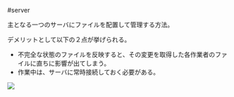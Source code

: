 #server 

主となる一つのサーバにファイルを配置して管理する方法。

デメリットとして以下の２点が挙げられる。
- 不完全な状態のファイルを反映すると、その変更を取得した各作業者のファイルに直ちに影響が出てしまう。
- 作業中は、サーバに常時接続しておく必要がある。

![](集中型バージョン管理システム.png)